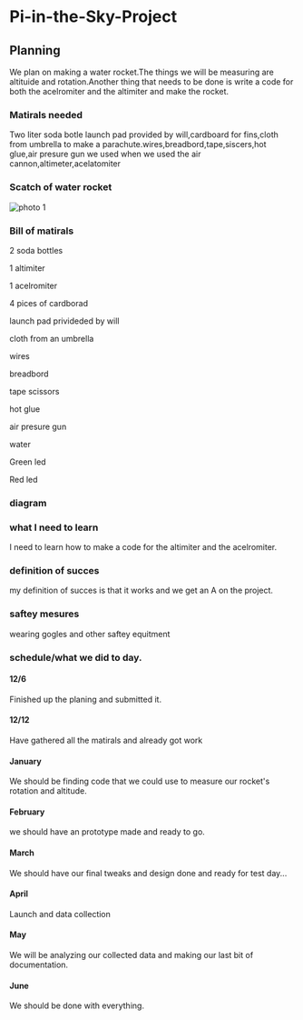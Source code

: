 # Pi-in-the-Sky-Project
## Planning
We plan on making a water rocket.The things we will be measuring are altituide and rotation.Another thing that needs to be done is write a code for both the acelromiter and the altimiter and make the rocket. 
### Matirals needed 
Two liter soda botle launch pad provided by will,cardboard for fins,cloth from umbrella to make a parachute.wires,breadbord,tape,siscers,hot glue,air presure gun we used when we used the air cannon,altimeter,acelatomiter
### Scatch of water rocket
![photo 1](https://user-images.githubusercontent.com/71345217/205986863-ab60c67c-df77-473f-ac91-66d4542f708a.JPG)
### Bill of matirals 
2 soda bottles

1 altimiter

1 acelromiter

4 pices of cardborad

launch pad privideded by will

cloth from an umbrella

wires

breadbord

tape
scissors

hot glue

air presure gun

water

Green led

Red led
### diagram


### what I need to learn
I need to learn how to make a code for the altimiter and the acelromiter.

### definition of succes
my definition of succes is that it works and we get an A on the project.
### saftey mesures
wearing gogles and other saftey equitment
### schedule/what we did to day.
#### 12/6
Finished up the planing and submitted it.

#### 12/12
Have gathered all the matirals and already got work




#### January 
We should be finding code that we could use to measure our rocket's rotation and altitude.

#### February  

we should have an prototype made and ready to go.

#### March 

We should have our final tweaks and design done and ready for test day...

#### April

Launch and data collection

#### May 

We will be analyzing our collected data and making our last bit of documentation.


#### June 

We should be done with everything.






























































